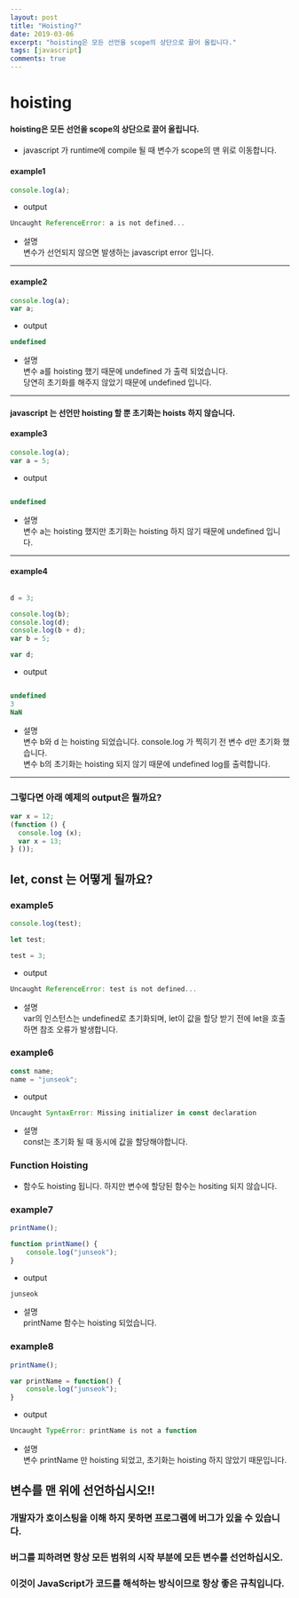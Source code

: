 ```yaml
---
layout: post
title: "Hoisting?"
date: 2019-03-06
excerpt: "hoisting은 모든 선언을 scope의 상단으로 끌어 올립니다."
tags: [javascript]
comments: true
---
```

# hoisting

#### hoisting은 모든 선언을 scope의 상단으로 끌어 올립니다.  

 - javascript 가 runtime에 compile 될 때 변수가 scope의 맨 위로 이동합니다.  




#### example1
~~~javascript
console.log(a);
~~~
- output  
~~~javascript
Uncaught ReferenceError: a is not defined...
~~~
- 설명  
변수가 선언되지 않으면 발생하는 javascript error 입니다.  
---

#### example2
~~~javascript
console.log(a);
var a;
~~~

- output  
~~~javascript
undefined
~~~
- 설명  
변수 a를 hoisting 했기 때문에 undefined 가 출력 되었습니다.  
당연히 초기화를 해주지 않았기 때문에 undefined 입니다.  
---

#### javascript 는 선언만 hoisting 할 뿐 초기화는 hoists 하지 않습니다.
#### example3
~~~javascript
console.log(a);
var a = 5;
~~~
- output  
~~~javascript

undefined
~~~
- 설명  
변수 a는 hoisting 했지만 초기화는 hoisting 하지 않기 때문에 undefined 입니다.  
---

#### example4
~~~javascript

d = 3;

console.log(b);
console.log(d);
console.log(b + d);
var b = 5;

var d;
~~~
- output  
~~~javascript

undefined
3
NaN
~~~
- 설명  
변수 b와 d 는 hoisting 되었습니다. console.log 가 찍히기 전 변수 d만 초기화 했습니다.  
변수 b의 초기화는 hoisting 되지 않기 때문에 undefined log를 출력합니다.  
---

### 그렇다면 아래 예제의 output은 뭘까요?  
~~~javascript
var x = 12; 
(function () { 
  console.log (x); 
  var x = 13; 
} ());
~~~



## let, const 는 어떻게 될까요?

### example5
~~~javascript
console.log(test);

let test;

test = 3;
~~~
- output  
~~~javascript
Uncaught ReferenceError: test is not defined...
~~~

- 설명  
var의 인스턴스는 undefined로 초기화되며, let이 값을 할당 받기 전에 let을 호출하면 참조 오류가 발생합니다.  


### example6
~~~javascript
const name;
name = "junseok";
~~~

- output  
~~~javascript
Uncaught SyntaxError: Missing initializer in const declaration
~~~


- 설명  
const는 초기화 될 때 동시에 값을 할당해야합니다.  



### Function Hoisting

- 함수도 hoisting 됩니다. 하지만 변수에 할당된 함수는 hositing 되지 않습니다.  

### example7
~~~javascript
printName();

function printName() {
	console.log("junseok");
}
~~~

- output  
~~~javascript
junseok
~~~
- 설명  
printName 함수는 hoisting 되었습니다.


### example8
~~~javascript
printName();

var printName = function() {
	console.log("junseok");
}
~~~

- output  
~~~javascript
Uncaught TypeError: printName is not a function
~~~
- 설명  
변수 printName 만 hoisting 되었고, 초기화는 hoisting 하지 않았기 때문입니다.  




## 변수를 맨 위에 선언하십시오!!
### 개발자가 호이스팅을 이해 하지 못하면 프로그램에 버그가 있을 수 있습니다.
### 버그를 피하려면 항상 모든 범위의 시작 부분에 모든 변수를 선언하십시오.
### 이것이 JavaScript가 코드를 해석하는 방식이므로 항상 좋은 규칙입니다.





